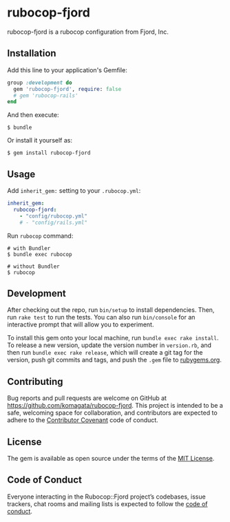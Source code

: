 # rubocop-fjord

rubocop-fjord is a rubocop configuration from Fjord, Inc.

## Installation

Add this line to your application's Gemfile:

```ruby
group :development do
  gem 'rubocop-fjord', require: false
  # gem 'rubocop-rails'
end
```

And then execute:

    $ bundle

Or install it yourself as:

    $ gem install rubocop-fjord

## Usage

Add `inherit_gem:` setting to your `.rubocop.yml`:

```yml
inherit_gem:
  rubocop-fjord:
    - "config/rubocop.yml"
    # - "config/rails.yml"
```

Run `rubocop` command:

```
# with Bundler
$ bundle exec rubocop

# without Bundler
$ rubocop
```

## Development

After checking out the repo, run `bin/setup` to install dependencies. Then, run `rake test` to run the tests. You can also run `bin/console` for an interactive prompt that will allow you to experiment.

To install this gem onto your local machine, run `bundle exec rake install`. To release a new version, update the version number in `version.rb`, and then run `bundle exec rake release`, which will create a git tag for the version, push git commits and tags, and push the `.gem` file to [rubygems.org](https://rubygems.org).

## Contributing

Bug reports and pull requests are welcome on GitHub at https://github.com/komagata/rubocop-fjord. This project is intended to be a safe, welcoming space for collaboration, and contributors are expected to adhere to the [Contributor Covenant](http://contributor-covenant.org) code of conduct.

## License

The gem is available as open source under the terms of the [MIT License](https://opensource.org/licenses/MIT).

## Code of Conduct

Everyone interacting in the Rubocop::Fjord project’s codebases, issue trackers, chat rooms and mailing lists is expected to follow the [code of conduct](https://github.com/komagata/rubocop-fjord/blob/master/CODE_OF_CONDUCT.md).
